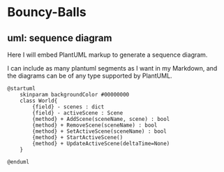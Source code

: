 # Bouncy-Balls
## uml: sequence diagram
Here I will embed PlantUML markup to generate a sequence diagram.

I can include as many plantuml segments as I want in my Markdown, and the diagrams can be of any type supported by PlantUML.

```plantuml
@startuml
    skinparam backgroundColor #00000000
    class World{
        {field} - scenes : dict
        {field} - activeScene : Scene
        {method} + AddScene(sceneName, scene) : bool
        {method} + RemoveScene(sceneName) : bool
        {method} + SetActiveScene(sceneName) : bool
        {method} + StartActiveScene()
        {method} + UpdateActiveScene(deltaTime=None)
    }

@enduml
```